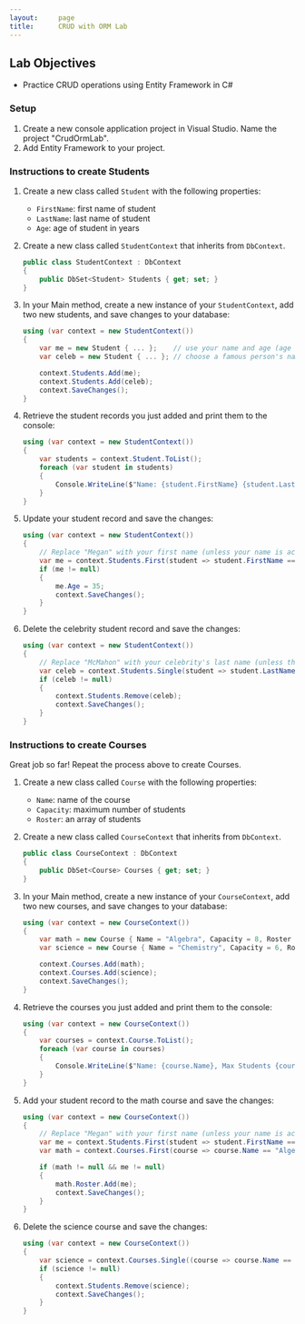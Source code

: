 ```yaml
---
layout:     page
title:      CRUD with ORM Lab
---
```


## Lab Objectives
- Practice CRUD operations using Entity Framework in C#

### Setup
1. Create a new console application project in Visual Studio. Name the project "CrudOrmLab".
1. Add Entity Framework to your project.

### Instructions to create Students

1. Create a new class called `Student` with the following properties:
    * `FirstName`: first name of student
    * `LastName`: last name of student
    * `Age`: age of student in years

1. Create a new class called `StudentContext` that inherits from `DbContext`.
    ```c#
    public class StudentContext : DbContext
    {
        public DbSet<Student> Students { get; set; }
    }
    ```

1. In your Main method, create a new instance of your `StudentContext`, add two new students, and save changes to your database:

    ```c#
    using (var context = new StudentContext())
    {
        var me = new Student { ... };    // use your name and age (age can be any number)
        var celeb = new Student { ... }; // choose a famous person's name, age can be any number

        context.Students.Add(me);
        context.Students.Add(celeb);
        context.SaveChanges();
    }
    ```

1. Retrieve the student records you just added and print them to the console:
    ```c#
    using (var context = new StudentContext())
    {
        var students = context.Student.ToList();
        foreach (var student in students)
        {
            Console.WriteLine($"Name: {student.FirstName} {student.LastName}, Age: {student.Age}");
        }
    }
    ```

1. Update your student record and save the changes:
    ```c#
    using (var context = new StudentContext())
    {
        // Replace "Megan" with your first name (unless your name is actually Megan)
        var me = context.Students.First(student => student.FirstName == "Megan"); 
        if (me != null)
        {
            me.Age = 35;
            context.SaveChanges();
        }
    }
    ```

1. Delete the celebrity student record and save the changes:
    ```c#
    using (var context = new StudentContext())
    {
        // Replace "McMahon" with your celebrity's last name (unless their last name is actually McMahon)
        var celeb = context.Students.Single(student => student.LastName == "McMahon"); 
        if (celeb != null)
        {
            context.Students.Remove(celeb);
            context.SaveChanges();
        }
    }
    ```

### Instructions to create Courses

Great job so far! Repeat the process above to create Courses.

1. Create a new class called `Course` with the following properties:
    * `Name`: name of the course
    * `Capacity`: maximum number of students
    * `Roster`: an array of students

1. Create a new class called `CourseContext` that inherits from `DbContext`.
    ```c#
    public class CourseContext : DbContext
    {
        public DbSet<Course> Courses { get; set; }
    }
    ```

1. In your Main method, create a new instance of your `CourseContext`, add two new courses, and save changes to your database:

    ```c#
    using (var context = new CourseContext())
    {
        var math = new Course { Name = "Algebra", Capacity = 8, Roster = new List<Student>()};
        var science = new Course { Name = "Chemistry", Capacity = 6, Roster = new List<Student>()};

        context.Courses.Add(math);
        context.Courses.Add(science);
        context.SaveChanges();
    }
    ```

1. Retrieve the courses you just added and print them to the console:
    ```c#
    using (var context = new CourseContext())
    {
        var courses = context.Course.ToList();
        foreach (var course in courses)
        {
            Console.WriteLine($"Name: {course.Name}, Max Students {course.Capacity}");
        }
    }
    ```

1. Add your student record to the math course and save the changes:
    ```c#
    using (var context = new CourseContext())
    {
        // Replace "Megan" with your first name (unless your name is actually Megan)
        var me = context.Students.First(student => student.FirstName == "Megan"); 
        var math = context.Courses.First(course => course.Name == "Algebra");

        if (math != null && me != null)
        {
            math.Roster.Add(me);
            context.SaveChanges();
        }
    }
    ```

1. Delete the science course and save the changes:
    ```c#
    using (var context = new CourseContext())
    {
        var science = context.Courses.Single((course => course.Name == "Chemistry"); 
        if (science != null)
        {
            context.Students.Remove(science);
            context.SaveChanges();
        }
    }
    ```